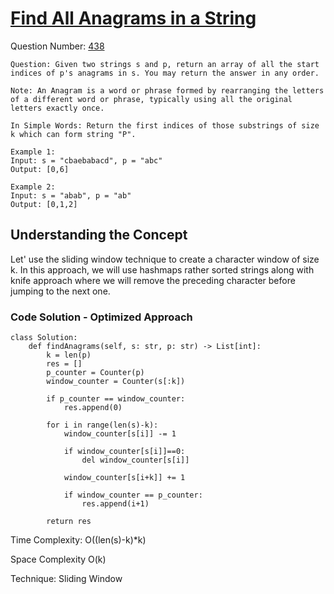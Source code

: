 # <a href="https://leetcode.com/problems/find-all-anagrams-in-a-string/description/">Find All Anagrams in a String</a>

Question Number: <a href="https://leetcode.com/problems/find-all-anagrams-in-a-string/description/">438</a>

```
Question: Given two strings s and p, return an array of all the start indices of p's anagrams in s. You may return the answer in any order.

Note: An Anagram is a word or phrase formed by rearranging the letters of a different word or phrase, typically using all the original letters exactly once.

In Simple Words: Return the first indices of those substrings of size k which can form string "P".

Example 1:
Input: s = "cbaebabacd", p = "abc"
Output: [0,6]

Example 2:
Input: s = "abab", p = "ab"
Output: [0,1,2]
```
## Understanding the Concept
Let' use the sliding window technique to create a character window of size k. In this approach, we will use hashmaps rather sorted strings along with knife approach where we will remove the preceding character before jumping to the next one.

### Code Solution - Optimized Approach
```Python3
class Solution:
    def findAnagrams(self, s: str, p: str) -> List[int]:
        k = len(p)
        res = []
        p_counter = Counter(p) 
        window_counter = Counter(s[:k]) 

        if p_counter == window_counter:
            res.append(0)

        for i in range(len(s)-k): 
            window_counter[s[i]] -= 1

            if window_counter[s[i]]==0:
                del window_counter[s[i]]

            window_counter[s[i+k]] += 1

            if window_counter == p_counter:
                res.append(i+1)
        
        return res
```
Time Complexity: O((len(s)-k)*k)

Space Complexity O(k) 

Technique: Sliding Window


